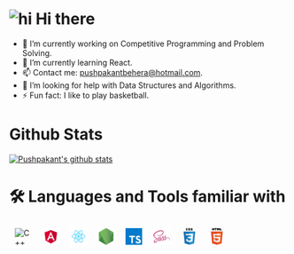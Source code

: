# <img src="https://user-images.githubusercontent.com/1303154/88677602-1635ba80-d120-11ea-84d8-d263ba5fc3c0.gif" width="28px" alt="hi"> Hi there

- 🔭 I’m currently working on Competitive Programming and Problem Solving.
- 🌱 I’m currently learning React.
- 📫 Contact me: pushpakantbehera@hotmail.com.
- 🤔 I’m looking for help with Data Structures and Algorithms.
- ⚡ Fun fact: I like to play basketball.

# Github Stats

[![Pushpakant's github stats](https://github-readme-stats.vercel.app/api?username=DYSLEVIUM&theme=radical&show_icons=true)](https://github.com/pushpakant/github-readme-stats)

# 🛠 Languages and Tools familiar with

<img alt="C++" style="margin:10px" width="30px" height="30px" align="left" title="C++" src="https://img.icons8.com/color/48/000000/c-plus-plus-logo.png"/>

<img alt="Angular" style="margin:10px" width="30px" height="30px" align="left" title="Angular" src="https://raw.githubusercontent.com/github/explore/80688e429a7d4ef2fca1e82350fe8e3517d3494d/topics/angular/angular.png"/>

<img alt="React" style="margin:10px" width="30px" height="30px" align="left" title="React" src="https://raw.githubusercontent.com/github/explore/80688e429a7d4ef2fca1e82350fe8e3517d3494d/topics/react/react.png"/>

<img alt="Node Js" style="margin:10px" width="30px" height="30px" align="left" title="Node Js" src="https://raw.githubusercontent.com/github/explore/80688e429a7d4ef2fca1e82350fe8e3517d3494d/topics/nodejs/nodejs.png"/>

<img alt="TypeScript" style="margin:10px" width="30px" height="30px" align="left" title="TypeScript" src="https://raw.githubusercontent.com/github/explore/80688e429a7d4ef2fca1e82350fe8e3517d3494d/topics/typescript/typescript.png"/>

<img alt="SASS" style="margin:10px" width="30px" height="30px" align="left" title="SASS" src="https://raw.githubusercontent.com/github/explore/80688e429a7d4ef2fca1e82350fe8e3517d3494d/topics/sass/sass.png"/>

<img alt="CSS" style="margin:10px" width="30px" height="30px" align="left" title="CSS" src="https://raw.githubusercontent.com/github/explore/80688e429a7d4ef2fca1e82350fe8e3517d3494d/topics/css/css.png"/>

<img alt="HTML" style="margin:10px" width="30px" height="30px" align="left" title="HTML" src="https://raw.githubusercontent.com/github/explore/80688e429a7d4ef2fca1e82350fe8e3517d3494d/topics/html/html.png"/>
